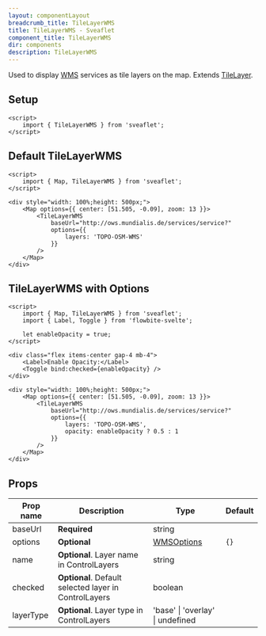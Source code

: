 ```yaml
---
layout: componentLayout
breadcrumb_title: TileLayerWMS
title: TileLayerWMS - Sveaflet
component_title: TileLayerWMS
dir: components
description: TileLayerWMS
---
```


Used to display [WMS](https://en.wikipedia.org/wiki/Web_Map_Service) services as tile layers on the map. Extends [TileLayer](https://leafletjs.com/reference.html#tilelayer).

## Setup

```svelte example csr hideOutput
<script>
	import { TileLayerWMS } from 'sveaflet';
</script>
```

## Default TileLayerWMS

```svelte example csr
<script>
	import { Map, TileLayerWMS } from 'sveaflet';
</script>

<div style="width: 100%;height: 500px;">
	<Map options={{ center: [51.505, -0.09], zoom: 13 }}>
		<TileLayerWMS
			baseUrl="http://ows.mundialis.de/services/service?"
			options={{
				layers: 'TOPO-OSM-WMS'
			}}
		/>
	</Map>
</div>
```

## TileLayerWMS with Options

```svelte example csr
<script>
	import { Map, TileLayerWMS } from 'sveaflet';
	import { Label, Toggle } from 'flowbite-svelte';

	let enableOpacity = true;
</script>

<div class="flex items-center gap-4 mb-4">
	<Label>Enable Opacity:</Label>
	<Toggle bind:checked={enableOpacity} />
</div>

<div style="width: 100%;height: 500px;">
	<Map options={{ center: [51.505, -0.09], zoom: 13 }}>
		<TileLayerWMS
			baseUrl="http://ows.mundialis.de/services/service?"
			options={{
				layers: 'TOPO-OSM-WMS',
				opacity: enableOpacity ? 0.5 : 1
			}}
		/>
	</Map>
</div>
```

## Props

| Prop name | Description                         | Type                                                                    | Default |
| --------- | ----------------------------------- | ----------------------------------------------------------------------- | ------- |
| baseUrl   | **Required**                        | string                                                                  |         |
| options   | **Optional**                        | [WMSOptions](https://leafletjs.com/reference.html#tilelayer-wms-option) | `{}`    |
| name        | **Optional**. Layer name in ControlLayers             | string                                                                    |         |
| checked     | **Optional**. Default selected layer in ControlLayers | boolean                                                                   |         |
| layerType   | **Optional**. Layer type in ControlLayers             | 'base' \| 'overlay' \| undefined                                          |         |                                                             |         |

